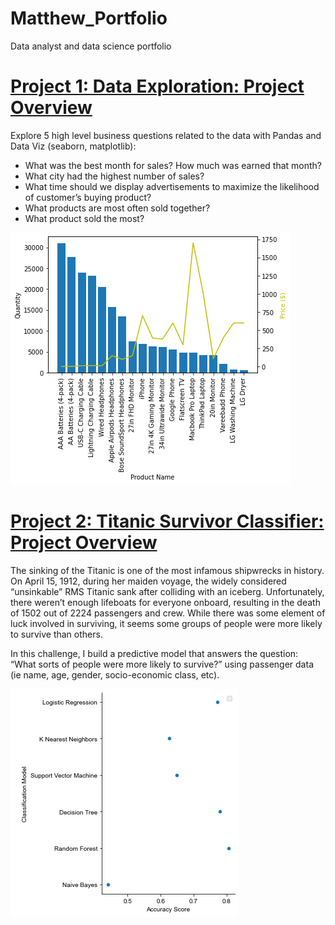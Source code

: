 # Matthew_Portfolio
Data analyst and data science portfolio

# [Project 1: Data Exploration: Project Overview](https://github.com/MatthewRoytua/Projects/tree/main/Project_1)
Explore 5 high level business questions related to the data with Pandas and Data Viz (seaborn, matplotlib):

* What was the best month for sales? How much was earned that month?
* What city had the highest number of sales?
* What time should we display advertisements to maximize the likelihood of customer’s buying product?
* What products are most often sold together?
* What product sold the most?

![](/images/comparison.png)


# [Project 2: Titanic Survivor Classifier: Project Overview](https://github.com/MatthewRoytua/Projects/tree/main/Project_2)

The sinking of the Titanic is one of the most infamous shipwrecks in history.
On April 15, 1912, during her maiden voyage, the widely considered “unsinkable” RMS Titanic sank after colliding with an iceberg. Unfortunately, there weren’t enough lifeboats for everyone onboard, resulting in the death of 1502 out of 2224 passengers and crew. While there was some element of luck involved in surviving, it seems some groups of people were more likely to survive than others.

In this challenge, I build a predictive model that answers the question: “What sorts of people were more likely to survive?” using passenger data (ie name, age, gender, socio-economic class, etc).

![](/images/accuracy_score.png)
